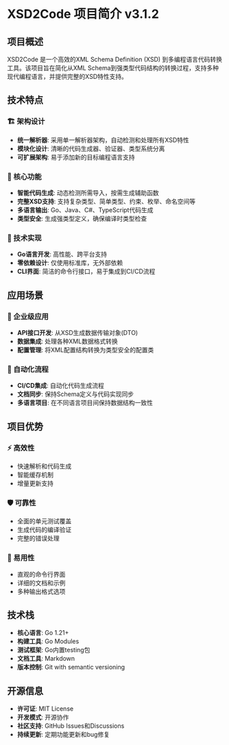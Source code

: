 # XSD2Code 项目简介 v3.1.2

## 项目概述

XSD2Code 是一个高效的XML Schema Definition (XSD) 到多编程语言代码转换工具。该项目旨在简化从XML Schema到强类型代码结构的转换过程，支持多种现代编程语言，并提供完整的XSD特性支持。

## 技术特点

### 🏗️ 架构设计
- **统一解析器**: 采用单一解析器架构，自动检测和处理所有XSD特性
- **模块化设计**: 清晰的代码生成器、验证器、类型系统分离
- **可扩展架构**: 易于添加新的目标编程语言支持

### 🎯 核心功能
- **智能代码生成**: 动态检测所需导入，按需生成辅助函数
- **完整XSD支持**: 支持复杂类型、简单类型、约束、枚举、命名空间等
- **多语言输出**: Go、Java、C#、TypeScript代码生成
- **类型安全**: 生成强类型定义，确保编译时类型检查

### 🔧 技术实现
- **Go语言开发**: 高性能、跨平台支持
- **零依赖设计**: 仅使用标准库，无外部依赖
- **CLI界面**: 简洁的命令行接口，易于集成到CI/CD流程

## 应用场景

### 🏢 企业级应用
- **API接口开发**: 从XSD生成数据传输对象(DTO)
- **数据集成**: 处理各种XML数据格式转换
- **配置管理**: 将XML配置结构转换为类型安全的配置类

### 🔄 自动化流程
- **CI/CD集成**: 自动化代码生成流程
- **文档同步**: 保持Schema定义与代码实现同步
- **多语言项目**: 在不同语言项目间保持数据结构一致性

## 项目优势

### ⚡ 高效性
- 快速解析和代码生成
- 智能缓存机制
- 增量更新支持

### 🛡️ 可靠性
- 全面的单元测试覆盖
- 生成代码的编译验证
- 完整的错误处理

### 🔧 易用性
- 直观的命令行界面
- 详细的文档和示例
- 多种输出格式选项

## 技术栈

- **核心语言**: Go 1.21+
- **构建工具**: Go Modules
- **测试框架**: Go内置testing包
- **文档工具**: Markdown
- **版本控制**: Git with semantic versioning

## 开源信息

- **许可证**: MIT License
- **开发模式**: 开源协作
- **社区支持**: GitHub Issues和Discussions
- **持续更新**: 定期功能更新和bug修复
